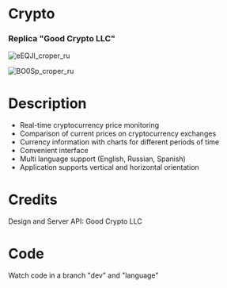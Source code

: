 # Crypto
### Replica "Good Crypto LLC"
![eEQJl_croper_ru](https://user-images.githubusercontent.com/32749258/63184580-519abe80-c060-11e9-88cf-fbc19ec43141.jpeg)


![BO0Sp_croper_ru](https://user-images.githubusercontent.com/32749258/63184579-51022800-c060-11e9-9ba1-9e9c1fa3aee7.jpeg)

# Description
* Real-time cryptocurrency price monitoring
* Comparison of current prices on cryptocurrency exchanges
* Currency information with charts for different periods of time
* Convenient interface
* Multi language support (English, Russian, Spanish)
* Application supports vertical and horizontal orientation

# Credits 
Design and Server API: Good Crypto LLC

# Code
Watch code in a branch "dev" and "language"
